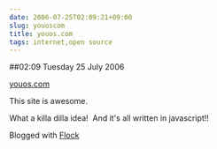 ```yaml
---
date: 2006-07-25T02:09:21+09:00
slug: youoscom
title: youos.com
tags: internet,open source
---
```


##02:09 Tuesday 25 July 2006

[youos.com](http://youos.com/)   

  



This site is awesome.





  

What a killa dilla idea!  And it's all written in javascript!!





  







Blogged with [Flock](http://www.flock.com)
